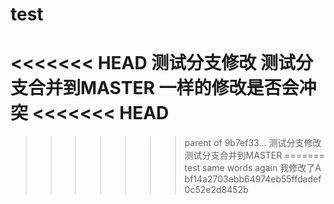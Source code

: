 # test
<<<<<<< HEAD
测试分支修改
测试分支合并到MASTER
一样的修改是否会冲突
<<<<<<< HEAD
=======
>>>>>>> parent of 9b7ef33... 测试分支修改 测试分支合并到MASTER
=======
test same words again
我修改了A
>>>>>>> bf14a2703ebb64974eb55ffdadef0c52e2d8452b
